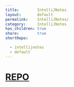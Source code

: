 ```yaml
---
title:        IntelliJNotes
layout:       default
permalink:    IntelliJNotes/
category:     IntelliJNotes
has_children: true
share:        true
shortRepo:

  - intellijnotes
  - default    
---
```


# [REPO](https://github.com/14paxton/IntelliJNotes)